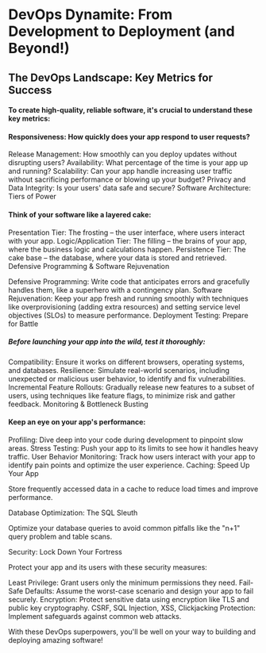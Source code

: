 # DevOps Dynamite: From Development to Deployment (and Beyond!)

## The DevOps Landscape: Key Metrics for Success

#### To create high-quality, reliable software, it's crucial to understand these key metrics:

#### Responsiveness: How quickly does your app respond to user requests?
Release Management: How smoothly can you deploy updates without disrupting users?
Availability: What percentage of the time is your app up and running?
Scalability: Can your app handle increasing user traffic without sacrificing performance or blowing up your budget?
Privacy and Data Integrity: Is your users' data safe and secure?
Software Architecture: Tiers of Power

#### Think of your software like a layered cake:

Presentation Tier: The frosting – the user interface, where users interact with your app.
Logic/Application Tier: The filling – the brains of your app, where the business logic and calculations happen.
Persistence Tier: The cake base – the database, where your data is stored and retrieved.
Defensive Programming & Software Rejuvenation

Defensive Programming: Write code that anticipates errors and gracefully handles them, like a superhero with a contingency plan.
Software Rejuvenation: Keep your app fresh and running smoothly with techniques like overprovisioning (adding extra resources) and setting service level objectives (SLOs) to measure performance.
Deployment Testing: Prepare for Battle

##### Before launching your app into the wild, test it thoroughly:

Compatibility: Ensure it works on different browsers, operating systems, and databases.
Resilience: Simulate real-world scenarios, including unexpected or malicious user behavior, to identify and fix vulnerabilities.
Incremental Feature Rollouts: Gradually release new features to a subset of users, using techniques like feature flags, to minimize risk and gather feedback.
Monitoring & Bottleneck Busting

#### Keep an eye on your app's performance:

Profiling: Dive deep into your code during development to pinpoint slow areas.
Stress Testing: Push your app to its limits to see how it handles heavy traffic.
User Behavior Monitoring: Track how users interact with your app to identify pain points and optimize the user experience.
Caching: Speed Up Your App

Store frequently accessed data in a cache to reduce load times and improve performance.

Database Optimization: The SQL Sleuth

Optimize your database queries to avoid common pitfalls like the "n+1" query problem and table scans.

Security: Lock Down Your Fortress

Protect your app and its users with these security measures:

Least Privilege: Grant users only the minimum permissions they need.
Fail-Safe Defaults: Assume the worst-case scenario and design your app to fail securely.
Encryption: Protect sensitive data using encryption like TLS and public key cryptography.
CSRF, SQL Injection, XSS, Clickjacking Protection: Implement safeguards against common web attacks.


With these DevOps superpowers, you'll be well on your way to building and deploying amazing software!
